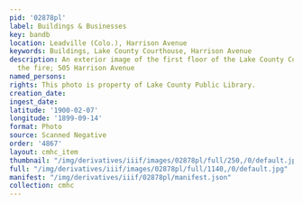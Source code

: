 ```yaml
---
pid: '02878pl'
label: Buildings & Businesses
key: bandb
location: Leadville (Colo.), Harrison Avenue
keywords: Buildings, Lake County Courthouse, Harrison Avenue
description: An exterior image of the first floor of the Lake County Courthouse after
  the fire; 505 Harrison Avenue
named_persons: 
rights: This photo is property of Lake County Public Library.
creation_date: 
ingest_date: 
latitude: '1900-02-07'
longitude: '1899-09-14'
format: Photo
source: Scanned Negative
order: '4867'
layout: cmhc_item
thumbnail: "/img/derivatives/iiif/images/02878pl/full/250,/0/default.jpg"
full: "/img/derivatives/iiif/images/02878pl/full/1140,/0/default.jpg"
manifest: "/img/derivatives/iiif/02878pl/manifest.json"
collection: cmhc
---
```

